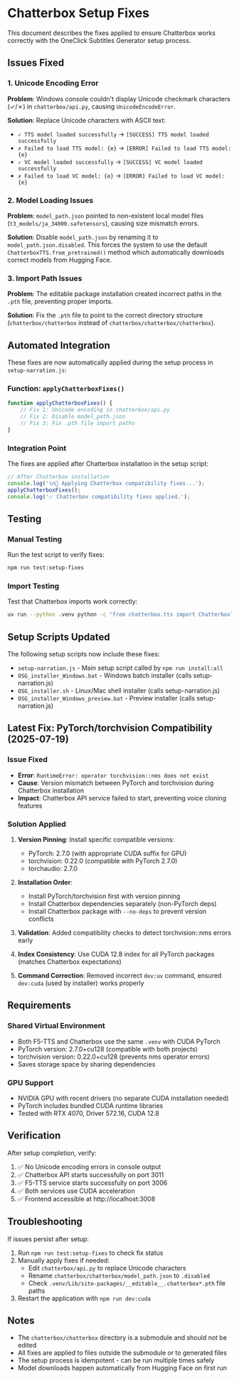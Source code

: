 # Chatterbox Setup Fixes

This document describes the fixes applied to ensure Chatterbox works correctly with the OneClick Subtitles Generator setup process.

## Issues Fixed

### 1. Unicode Encoding Error
**Problem**: Windows console couldn't display Unicode checkmark characters (✓/✗) in `chatterbox/api.py`, causing `UnicodeEncodeError`.

**Solution**: Replace Unicode characters with ASCII text:
- `✓ TTS model loaded successfully` → `[SUCCESS] TTS model loaded successfully`
- `✗ Failed to load TTS model: {e}` → `[ERROR] Failed to load TTS model: {e}`
- `✓ VC model loaded successfully` → `[SUCCESS] VC model loaded successfully`
- `✗ Failed to load VC model: {e}` → `[ERROR] Failed to load VC model: {e}`

### 2. Model Loading Issues
**Problem**: `model_path.json` pointed to non-existent local model files (`t3_models/ja_34000.safetensors`), causing size mismatch errors.

**Solution**: Disable `model_path.json` by renaming it to `model_path.json.disabled`. This forces the system to use the default `ChatterboxTTS.from_pretrained()` method which automatically downloads correct models from Hugging Face.

### 3. Import Path Issues
**Problem**: The editable package installation created incorrect paths in the `.pth` file, preventing proper imports.

**Solution**: Fix the `.pth` file to point to the correct directory structure (`chatterbox/chatterbox` instead of `chatterbox/chatterbox/chatterbox`).

## Automated Integration

These fixes are now automatically applied during the setup process in `setup-narration.js`:

### Function: `applyChatterboxFixes()`
```javascript
function applyChatterboxFixes() {
    // Fix 1: Unicode encoding in chatterbox/api.py
    // Fix 2: Disable model_path.json
    // Fix 3: Fix .pth file import paths
}
```

### Integration Point
The fixes are applied after Chatterbox installation in the setup script:
```javascript
// After Chatterbox installation
console.log('\n🔧 Applying Chatterbox compatibility fixes...');
applyChatterboxFixes();
console.log('✅ Chatterbox compatibility fixes applied.');
```

## Testing

### Manual Testing
Run the test script to verify fixes:
```bash
npm run test:setup-fixes
```

### Import Testing
Test that Chatterbox imports work correctly:
```bash
uv run --python .venv python -c "from chatterbox.tts import ChatterboxTTS; from chatterbox.vc import ChatterboxVC; print('[SUCCESS] Imports work')"
```

## Setup Scripts Updated

The following setup scripts now include these fixes:
- `setup-narration.js` - Main setup script called by `npm run install:all`
- `OSG_installer_Windows.bat` - Windows batch installer (calls setup-narration.js)
- `OSG_installer.sh` - Linux/Mac shell installer (calls setup-narration.js)
- `OSG_installer_Windows_preview.bat` - Preview installer (calls setup-narration.js)

## Latest Fix: PyTorch/torchvision Compatibility (2025-07-19)

### Issue Fixed
- **Error**: `RuntimeError: operator torchvision::nms does not exist`
- **Cause**: Version mismatch between PyTorch and torchvision during Chatterbox installation
- **Impact**: Chatterbox API service failed to start, preventing voice cloning features

### Solution Applied
1. **Version Pinning**: Install specific compatible versions:
   - PyTorch: 2.7.0 (with appropriate CUDA suffix for GPU)
   - torchvision: 0.22.0 (compatible with PyTorch 2.7.0)
   - torchaudio: 2.7.0

2. **Installation Order**:
   - Install PyTorch/torchvision first with version pinning
   - Install Chatterbox dependencies separately (non-PyTorch deps)
   - Install Chatterbox package with `--no-deps` to prevent version conflicts

3. **Validation**: Added compatibility checks to detect torchvision::nms errors early

4. **Index Consistency**: Use CUDA 12.8 index for all PyTorch packages (matches Chatterbox expectations)

5. **Command Correction**: Removed incorrect `dev:uv` command, ensured `dev:cuda` (used by installer) works properly

## Requirements

### Shared Virtual Environment
- Both F5-TTS and Chatterbox use the same `.venv` with CUDA PyTorch
- PyTorch version: 2.7.0+cu128 (compatible with both projects)
- torchvision version: 0.22.0+cu128 (prevents nms operator errors)
- Saves storage space by sharing dependencies

### GPU Support
- NVIDIA GPU with recent drivers (no separate CUDA installation needed)
- PyTorch includes bundled CUDA runtime libraries
- Tested with RTX 4070, Driver 572.16, CUDA 12.8

## Verification

After setup completion, verify:
1. ✅ No Unicode encoding errors in console output
2. ✅ Chatterbox API starts successfully on port 3011
3. ✅ F5-TTS service starts successfully on port 3006
4. ✅ Both services use CUDA acceleration
5. ✅ Frontend accessible at http://localhost:3008

## Troubleshooting

If issues persist after setup:
1. Run `npm run test:setup-fixes` to check fix status
2. Manually apply fixes if needed:
   - Edit `chatterbox/api.py` to replace Unicode characters
   - Rename `chatterbox/chatterbox/model_path.json` to `.disabled`
   - Check `.venv/Lib/site-packages/__editable__.chatterbox*.pth` file paths
3. Restart the application with `npm run dev:cuda`

## Notes

- The `chatterbox/chatterbox` directory is a submodule and should not be edited
- All fixes are applied to files outside the submodule or to generated files
- The setup process is idempotent - can be run multiple times safely
- Model downloads happen automatically from Hugging Face on first run
